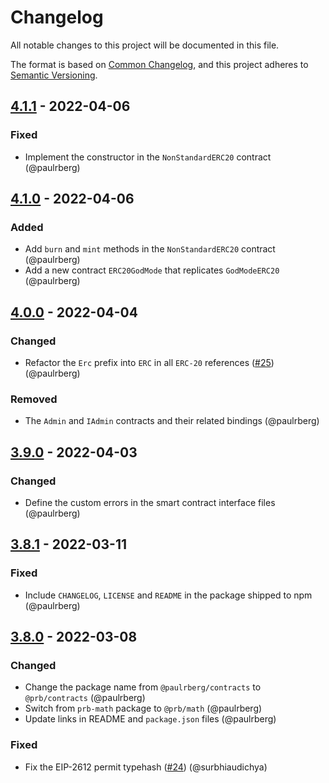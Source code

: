# Changelog

All notable changes to this project will be documented in this file.

The format is based on [Common Changelog](https://common-changelog.org/), and this project adheres to
[Semantic Versioning](https://semver.org/spec/v2.0.0.html).

## [4.1.1] - 2022-04-06

### Fixed

- Implement the constructor in the `NonStandardERC20` contract (@paulrberg)

## [4.1.0] - 2022-04-06

### Added

- Add `burn` and `mint` methods in the `NonStandardERC20` contract (@paulrberg)
- Add a new contract `ERC20GodMode` that replicates `GodModeERC20` (@paulrberg)

## [4.0.0] - 2022-04-04

### Changed

- Refactor the `Erc` prefix into `ERC` in all `ERC-20` references
  ([#25](https://github.com/paulrberg/prb-contracts/issues/25)) (@paulrberg)

### Removed

- The `Admin` and `IAdmin` contracts and their related bindings (@paulrberg)

## [3.9.0] - 2022-04-03

### Changed

- Define the custom errors in the smart contract interface files (@paulrberg)

## [3.8.1] - 2022-03-11

### Fixed

- Include `CHANGELOG`, `LICENSE` and `README` in the package shipped to npm (@paulrberg)

## [3.8.0] - 2022-03-08

### Changed

- Change the package name from `@paulrberg/contracts` to `@prb/contracts` (@paulrberg)
- Switch from `prb-math` package to `@prb/math` (@paulrberg)
- Update links in README and `package.json` files (@paulrberg)

### Fixed

- Fix the EIP-2612 permit typehash ([#24](https://github.com/paulrberg/prb-contracts/pull/24)) (@surbhiaudichya)

[4.1.1]: https://github.com/paulrberg/prb-contracts/compare/v4.1.0...v4.1.1
[4.1.0]: https://github.com/paulrberg/prb-contracts/compare/v4.0.0...v4.1.0
[4.0.0]: https://github.com/paulrberg/prb-contracts/compare/v3.9.0...v4.0.0
[3.9.0]: https://github.com/paulrberg/prb-contracts/compare/v3.8.1...v3.9.0
[3.8.1]: https://github.com/paulrberg/prb-contracts/compare/v3.8.0...v3.8.1
[3.8.0]: https://github.com/paulrberg/prb-contracts/releases/tag/v3.8.0
